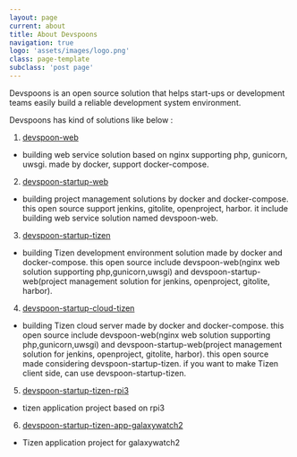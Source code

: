 ```yaml
---
layout: page
current: about
title: About Devspoons
navigation: true
logo: 'assets/images/logo.png'
class: page-template
subclass: 'post page'
---
```


Devspoons is an open source solution that helps start-ups or development teams easily build a reliable development system environment.

Devspoons has kind of solutions like below :

1. [devspoon-web](https://github.com/devspoons/devspoon-web)
- building web service solution based on nginx supporting php, gunicorn, uwsgi. made by docker, support docker-compose.
   
2. [devspoon-startup-web](https://github.com/devspoons/devspoon-startup-web)
- building project management solutions by docker and docker-compose. this open source support jenkins, gitolite, openproject, harbor. it include building web service solution named devspoon-web.
   
3. [devspoon-startup-tizen](https://github.com/devspoons/devspoon-startup-tizen)
- building Tizen development environment solution made by docker and docker-compose. this open source include devspoon-web(nginx web solution supporting php,gunicorn,uwsgi) and devspoon-startup-web(project management solution for jenkins, openproject, gitolite, harbor).
   
4. [devspoon-startup-cloud-tizen](https://github.com/devspoons/devspoon-startup-cloud-tizen)
- building Tizen cloud server made by docker and docker-compose. this open source include devspoon-web(nginx web solution supporting php,gunicorn,uwsgi) and devspoon-startup-web(project management solution for jenkins, openproject, gitolite, harbor). this open source made considering devspoon-startup-tizen. if you want to make Tizen client side, can use devspoon-startup-tizen.
   
5. [devspoon-startup-tizen-rpi3](https://github.com/devspoons/devspoon-startup-tizen-rpi3)
- tizen application project based on rpi3
   
6. [devspoon-startup-tizen-app-galaxywatch2](https://github.com/devspoons/devspoon-startup-tizen-app-galaxywatch2)
- Tizen application project for galaxywatch2

